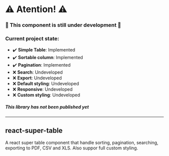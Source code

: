 # :warning: Atention! :warning:

### :construction: This component is still under development :construction:

### Current project state:

- :heavy_check_mark: **Simple Table**: Implemented
- :heavy_check_mark: **Sortable column**: Implemented
- :heavy_check_mark: **Pagination**: Implemented
- :x: **Search**: Undeveloped
- :x: **Export**: Undeveloped
- :x: **Default styling**: Undeveloped
- :x: **Responsive**: Undeveloped
- :x: **Custom styling**: Undeveloped

##### This library has not been published yet

---

## react-super-table

A react super table component that handle sorting, pagination, searching, exporting to PDF, CSV and XLS. Also suppor full custom styling.

